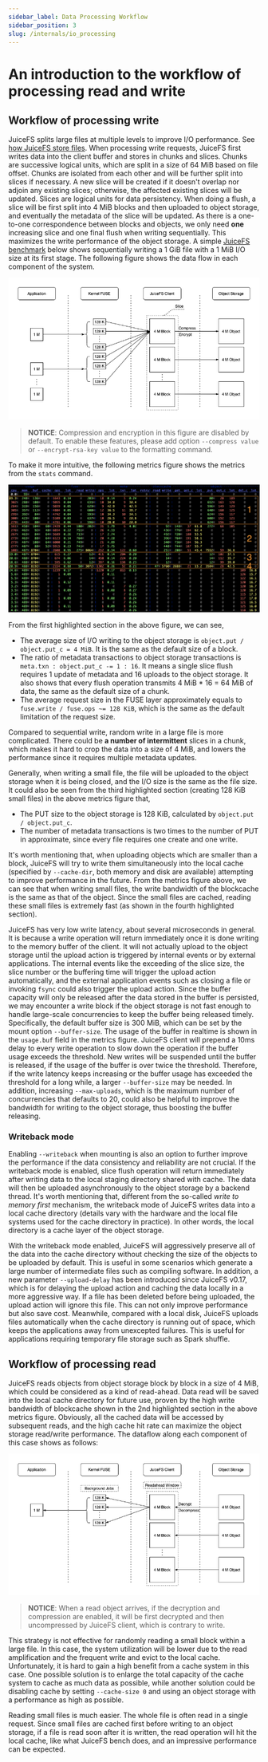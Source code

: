 ```yaml
---
sidebar_label: Data Processing Workflow
sidebar_position: 3
slug: /internals/io_processing
---
```

# An introduction to the workflow of processing read and write

## Workflow of processing write

JuiceFS splits large files at multiple levels to improve I/O performance. See [how JuiceFS store files](./architecture.md#how-juicefs-store-files). When processing write requests, JuiceFS first writes data into the client buffer and stores in chunks and slices. Chunks are successive logical units, which are split in a size of 64 MiB based on file offset. Chunks are isolated from each other and will be further split into slices if necessary. A new slice will be created if it doesn't overlap nor adjoin any existing slices; otherwise,  the affected existing slices will be updated. Slices are logical units for data persistency. When doing a flush, a slice will be first split into 4 MiB blocks and then uploaded to object storage, and eventually the metadata of the slice will be updated. As there is a one-to-one correspondence between blocks and objects, we only need **one** increasing slice and one final flush when writing sequentially. This maximizes the write performance of the object storage. A simple [JuiceFS benchmark](../benchmark/performance_evaluation_guide.md) below shows sequentially writing a 1 GiB file with a 1 MiB I/O size at its first stage. The following figure shows the data flow in each component of the system.

![write](../images/internals-write.png)

> **NOTICE**: Compression and encryption in this figure are disabled by default. To enable these features, please add option `--compress value` or `--encrypt-rsa-key value` to the formatting command.

To make it more intuitive, the following metrics figure shows the metrics from the `stats` command.

![stats](../images/internals-stats.png)

From the first highlighted section in the above figure, we can see,

- The average size of I/O writing to the object storage is `object.put / object.put_c = 4 MiB`. It is the same as the default size of a block.
- The ratio of metadata transactions to object storage transactions is `meta.txn : object.put_c -= 1 : 16`. It means a single slice flush requires 1 update of metadata and 16 uploads to the object storage. It also shows that every flush operation transmits 4 MiB * 16 = 64 MiB of data, the same as the default size of a chunk.
- The average request size in the FUSE layer approximately equals to `fuse.write / fuse.ops ~= 128 KiB`, which is the same as the default limitation of the request size.

Compared to sequential write, random write in a large file is more complicated. There could be **a number of intermittent** slices in a chunk, which makes it hard to crop the data into a size of 4 MiB, and lowers the performance since it requires multiple metadata updates.

Generally, when writing a small file, the file will be uploaded to the object storage when it is being closed, and the I/O size is the same as the file size. It could also be seen from the third highlighted section (creating 128 KiB small files) in the above metrics figure that,

- The PUT size to the object storage is 128 KiB, calculated by `object.put / object.put_c`.
- The number of metadata transactions is two times to the number of PUT in approximate, since every file requires one create and one write.

It's worth mentioning that, when uploading objects which are smaller than a block, JuiceFS will try to write them simultaneously into the local cache (specified by `--cache-dir`, both memory and disk are available) attempting to improve performance in the future. From the metrics figure above, we can see that when writing small files, the write bandwidth of the blockcache is the same as that of the object. Since the small files are cached, reading these small files is extremely fast (as shown in the fourth highlighted section).

JuiceFS has very low write latency, about several microseconds in general. It is because a write operation will return immediately once it is done writing to the memory buffer of the client. It will not actually upload to the object storage until the upload action is triggered by internal events or by external applications. The internal events like the exceeding of the slice size, the slice number or the buffering time will trigger the upload action automatically, and the external application events such as closing a file or invoking `fsync` could also trigger the upload action. Since the buffer capacity will only be released after the data stored in the buffer is persisted, we may encounter a write block if the object storage is not fast enough to handle large-scale concurrencies to keep the buffer being released timely. Specifically, the default buffer size is 300 MiB, which can be set by the mount option `--buffer-size`. The usage of the buffer in realtime is shown in the `usage.buf` field in the metrics figure. JuiceFS client will prepend a 10ms delay to every write operation to slow down the operation if the buffer usage exceeds the threshold. New writes will be suspended until the buffer is released, if the usage of the buffer is over twice the threshold. Therefore, if the write latency keeps increasing or the buffer usage has exceeded the threshold for a long while, a larger `--buffer-size` may be needed. In addition, increasing `--max-uploads`, which is the maximum number of concurrencies that defaults to 20, could also be helpful to improve the bandwidth for writing to the object storage, thus boosting the buffer releasing.

### Writeback mode

Enabling `--writeback` when mounting is also an option to further improve the performance if the data consistency and reliability are not crucial. If the writeback mode is enabled, slice flush operation will return immediately after writing data to the local staging directory shared with cache. The data will then be uploaded asynchronously to the object storage by a backend thread. It's worth mentioning that, different from the so-called _write to memory first_ mechanism, the writeback mode of JuiceFS writes data into a local cache directory (details vary with the hardware and the local file systems used for the cache directory in practice). In other words, the local directory is a cache layer of the object storage.

With the writeback mode enabled, JuiceFS will aggressively preserve all of the data into the cache directory without checking the size of the objects to be uploaded by default. This is useful in some scenarios which generate a large number of intermediate files such as compiling software. In addition, a new parameter `--upload-delay` has been introduced since JuiceFS v0.17, which is for delaying the upload action and caching the data locally in a more aggressive way. If a file has been deleted before being uploaded, the upload action will ignore this file. This can not only improve performance but also save cost. Meanwhile, compared with a local disk, JuiceFS uploads files automatically when the cache directory is running out of space, which keeps the applications away from unexcepted failures. This is useful for applications requiring temporary file storage such as Spark shuffle.

## Workflow of processing read

JuiceFS reads objects from object storage block by block in a size of 4 MiB, which could be considered as a kind of read-ahead. Data read will be saved into the local cache directory for future use, proven by the high write bandwidth of blockcache shown in the 2nd highlighted section in the above metrics figure. Obviously, all the cached data will be accessed by subsequent reads, and the high cache hit rate can maximize the object storage read/write performance. The dataflow along each component of this case shows as follows:

![read](../images/internals-read.png)

> **NOTICE**: When a read object arrives, if the decryption and compression are enabled, it will be first decrypted and then uncompressed by JuiceFS client, which is contrary to write.

This strategy is not effective for randomly reading a small block within a large file. In this case, the system utilization will be lower due to the read amplification and the frequent write and evict to the local cache. Unfortunately, it is hard to gain a high benefit from a cache system in this case. One possible solution is to enlarge the total capacity of the cache system to cache as much data as possible, while another solution could be disabling cache by setting `--cache-size 0` and using an object storage with a performance as high as possible.

Reading small files is much easier. The whole file is often read in a single request. Since small files are cached first before writing to an object storage, if a file is read soon after it is written, the read operation will hit the local cache, like what JuiceFS bench does, and an impressive performance can be expected.
